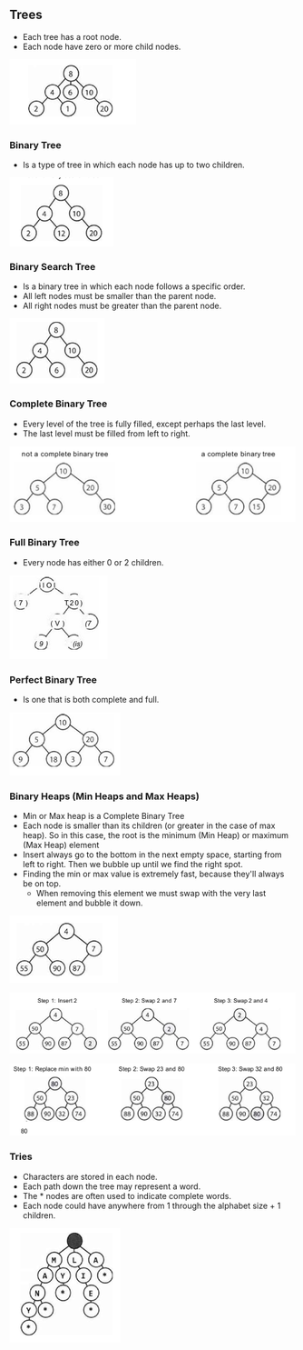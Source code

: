 ## Trees

- Each tree has a root node.
- Each node have zero or more child nodes.

![img.png](img_2.png)

### Binary Tree

- Is a type of tree in which each node has up to two children.

![img.png](img.png)

### Binary Search Tree

- Is a binary tree in which each node follows a specific order.
- All left nodes must be smaller than the parent node.
- All right nodes must be greater than the parent node.

![img_1.png](img_1.png)

### Complete Binary Tree

- Every level of the tree is fully filled, except perhaps the last level.
- The last level must be filled from left to right.

![img_3.png](img_3.png)

### Full Binary Tree

- Every node has either 0 or 2 children.

![img_4.png](img_4.png)

### Perfect Binary Tree

- Is one that is both complete and full.

![img_5.png](img_5.png)

### Binary Heaps (Min Heaps and Max Heaps)

- Min or Max heap is a Complete Binary Tree
- Each node is smaller than its children (or greater in the case of max heap). So in this case, the root is the minimum (Min Heap) or maximum (Max Heap) element
- Insert always go to the bottom in the next empty space, starting from left to right. Then we bubble up until we find the right spot.
- Finding the min or max value is extremely fast, because they'll always be on top. 
  - When removing this element we must swap with the very last element and bubble it down.

![img_6.png](img_6.png)

![img_7.png](img_7.png)

![img_8.png](img_8.png)

### Tries

- Characters are stored in each node.
- Each path down the tree may represent a word.
- The * nodes are often used to indicate complete words.
- Each node could have anywhere from 1 through the alphabet size + 1 children.

![img_9.png](img_9.png)